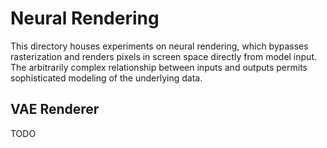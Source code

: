 # Neural Rendering
This directory houses experiments on neural rendering, which bypasses rasterization and renders pixels in screen space directly from model input. The arbitrarily complex relationship between inputs and outputs permits sophisticated modeling of the underlying data.

## VAE Renderer
TODO
